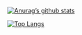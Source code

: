 [![Anurag’s github stats](https://github-readme-stats.vercel.app/api?username=deepajarout)](https://github.com/deepajarout)

[![Top Langs](https://github-readme-stats.vercel.app/api/top-langs/?username=deepajarout&layout=compact)](https://github.com/deepajarout)


